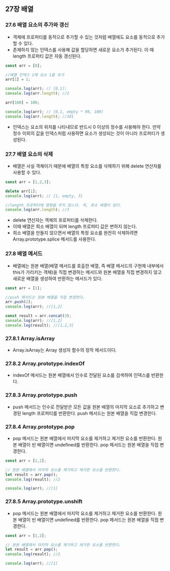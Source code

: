 ## 27장 배열
### 27.6 배열 요소의 추가와 갱신
- 객체에 프로퍼티를 동적으로 추가할 수 있는 것처럼 배열에도 요소를 동적으로 추가할 수 있다.
- 존재하지 않는 인덱스를 사용해 값을 할당하면 새로운 요소가 추가된다. 이 때 length 프로퍼티 값은 자동 갱신된다.

```javascript
const arr = [0];

//배열 인덱스 1에 요소 1을 추가
arr[1] = 1;

console.log(arr); // [0,1];
console.log(arr.length); //2

arr[100] = 100;

console.log(arr); // [0,1, empty * 98, 100]
console.log(arr.length); //101
```

- 인덱스는 요소의 위치를 나타내므로 반드시 0 이상의 정수를 사용해야 한다. 만약 정수 이외의 값을 인덱스처럼 사용하면 요소가 생성되는 것이 아니라 프로퍼티가 생성된다.

### 27.7 배열 요소의 삭제
- 배열은 사실 객체이기 때문에 배열의 특정 요소를 삭제하기 위해 delete 연산자를 사용할 수 있다.

```javascript
const arr = [1,2,3];

delete arr[1];
console.log(arr); // [1, empty, 3]

//length 프로퍼티에 영향을 주지 않느다. 즉, 희소 배열이 된다.
console.log(arr.length); //3
```

- delete 연산자는 객체의 프로퍼티를 삭제한다.
- 이때 배열은 희소 배열이 되며 length 프로퍼티 값은 변하지 않는다.
- 희소 배열을 만들지 않으면서 배열의 특정 요소를 완전히 삭제하려면 Array.prototype.splice 메서드를 사용한다.

### 27.8 배열 메서드
- 배열에는 원본 배열(배열 메서드를 호출한 배열, 즉 배열 메서드의 구현제 내부에서 this가 가리키는 객체)을 직접 변경하는 메서드와 원본 배열을 직접 변경하지 않고 새로운 배열을 생성하여 반환하는 메서드가 있다.

```javascript
const arr = [1];

//push 메서드는 원본 배열을 직접 변경한다.
arr.push(2);
console.log(arr); //[1,2]

const result = arr.concat(3);
console.log(arr); //[1,2]
console.log(result); //[1,2,3]
```

### 27.8.1 Array.isArray
- Array.isArray는 Array 생성자 함수의 정적 메서드이다.

### 27.8.2 Array.prototype.indexOf
- indexOf 메서드는 원본 배열에서 인수로 전달된 요소를 검색하여 인덱스를 반환한다.

### 27.8.3 Array.prototype.push
- push 메서드는 인수로 전달받은 모든 값을 원본 배열의 마지막 요소로 추가하고 변경된 length 프로퍼티를 반환한다. push 메서드는 원본 배열을 직접 변경한다.

### 27.8.4 Array.prototype.pop
- pop 메서드는 원본 배열에서 마지막 요소를 제거하고 제거한 요소를 반환한다. 원본 배열이 빈 배열이면 undefined를 반환한다. pop 메서드는 원본 배열을 직접 변경한다.


```javascript
const arr = [1,2];

// 원본 배열에서 마지막 요소를 제거하고 제거한 요소를 반환한다.
let result = arr.pop();
console.log(result); //2

console.log(arr); //[1]
```

### 27.8.5 Array.prototype.unshift
- pop 메서드는 원본 배열에서 마지막 요소를 제거하고 제거한 요소를 반환한다. 원본 배열이 빈 배열이면 undefined를 반환한다. pop 메서드는 원본 배열을 직접 변경한다.

```javascript
const arr = [1,2];

// 원본 배열에서 마지막 요소를 제거하고 제거한 요소를 반환한다.
let result = arr.pop();
console.log(result); //2

console.log(arr); //[1]
```
